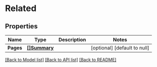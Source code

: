 # Related

## Properties
Name | Type | Description | Notes
------------ | ------------- | ------------- | -------------
**Pages** | [**[]Summary**](summary.md) |  | [optional] [default to null]

[[Back to Model list]](../README.md#documentation-for-models) [[Back to API list]](../README.md#documentation-for-api-endpoints) [[Back to README]](../README.md)

